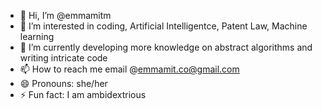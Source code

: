 - 👋 Hi, I’m @emmamitm
- 👀 I’m interested in coding, Artificial Intelligentce, Patent Law, Machine learning
- 🌱 I’m currently developing more knowledge on abstract algorithms and writing intricate code
- 📫 How to reach me email @emmamit.co@gmail.com
- 😄 Pronouns: she/her
- ⚡ Fun fact: I am ambidextrious

